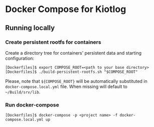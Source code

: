 # Docker Compose for Kiotlog

## Running locally
### Create persistent rootfs for containers

Create a directory tree for containers' persistent data and starting configuration:

    [Dockerfiles]$ export COMPOSE_ROOT=<path to your base directory>
    [Dockerfiles]$ ./build-persistent-rootfs.sh "$COMPOSE_ROOT"

Please, note that `${COMPOSE_ROOT}` will be automatically substituted in `docker-compose.local.yml` file. When missing will default to `~/Build/srv/lib`.

### Run docker-compose

    [Dockerfiles]$ docker-compose -p <project name> -f docker-compose.local.yml up
